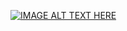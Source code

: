 [![IMAGE ALT TEXT HERE](https://img.youtube.com/vi/IhKCFMlhE60/0.jpg)](https://www.youtube.com/watch?v=IhKCFMlhE60)
